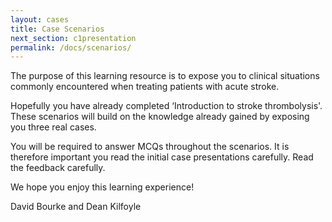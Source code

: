 ```yaml
---
layout: cases
title: Case Scenarios
next_section: c1presentation
permalink: /docs/scenarios/
---
```


The purpose of this learning resource is to expose you to clinical situations commonly encountered when treating patients with acute stroke.

Hopefully you have already completed ‘Introduction to stroke thrombolysis'. These scenarios will build on the knowledge already gained by exposing you three real cases.

You will be required to answer MCQs throughout the scenarios. It is therefore important you read the initial case presentations carefully. Read the feedback carefully.

We hope you enjoy this learning experience!

David Bourke and Dean Kilfoyle
